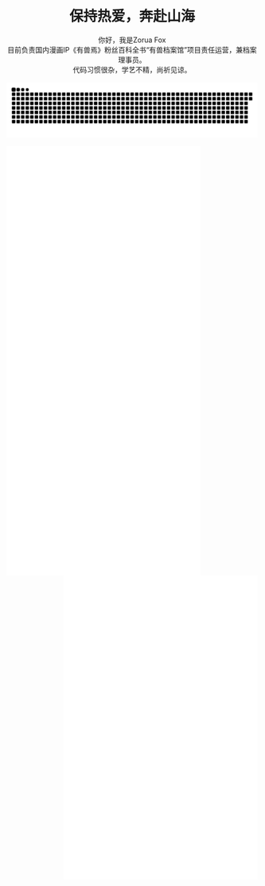
# <div align="center">保持热爱，奔赴山海</div>
<div align="center">
  你好，我是Zorua Fox</br>
  目前负责国内漫画IP《有兽焉》粉丝百科全书“有兽档案馆”项目责任运营，兼档案理事员。</br>
  代码习惯很杂，学艺不精，尚祈见谅。</br>
</br>
</div>
<picture>
  <source media="(prefers-color-scheme: dark)" srcset="https://github.com/ZoruaFox/ZoruaFox/blob/output/github-contribution-grid-snake-dark.svg" />
  <source media="(prefers-color-scheme: light)" srcset="https://github.com/ZoruaFox/ZoruaFox/blob/output/github-contribution-grid-snake.svg" />
  <img alt="github-snake" src="https://github.com/ZoruaFox/ZoruaFox/blob/output/github-contribution-grid-snake.svg" />
</picture>

[<img align="left" width="390" alt="GitHub basic" src="https://raw.githubusercontent.com/ZoruaFox/ZoruaFox/main/github-basic.svg" />](#)
[<img align="left" width="390" alt="GitHub basic" src="https://raw.githubusercontent.com/ZoruaFox/ZoruaFox/main/github-steam.svg" />](#)
[<img align="right" width="390" alt="GitHub language" src="https://raw.githubusercontent.com/ZoruaFox/ZoruaFox/main/github-languages.svg" />](#)
[<img align="right" width="390" alt="GitHub language" src="https://raw.githubusercontent.com/ZoruaFox/ZoruaFox/main/github-ysdag.svg" />](#)
